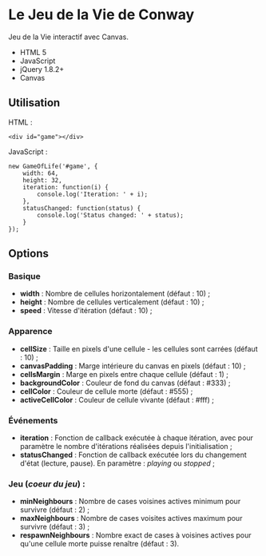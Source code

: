 
# Le Jeu de la Vie de Conway

Jeu de la Vie interactif avec Canvas.

* HTML 5
* JavaScript
* jQuery 1.8.2+
* Canvas

## Utilisation

HTML :

    <div id="game"></div>

JavaScript :

    new GameOfLife('#game', {
        width: 64,
        height: 32,
        iteration: function(i) {
            console.log('Iteration: ' + i);
        },
        statusChanged: function(status) {
            console.log('Status changed: ' + status);
        }
    });

## Options

### Basique

* **width** : Nombre de cellules horizontalement (défaut : 10) ;
* **height** : Nombre de cellules verticalement (défaut : 10) ;
* **speed** : Vitesse d'itération (défaut : 10) ;

### Apparence

* **cellSize** : Taille en pixels d'une cellule - les cellules sont
    carrées (défaut : 10) ;
* **canvasPadding** : Marge intérieure du canvas en pixels (défaut : 10) ;
* **cellsMargin** : Marge en pixels entre chaque cellule (défaut : 1) ;
* **backgroundColor** : Couleur de fond du canvas (défaut : #333) ;
* **cellColor** : Couleur de cellule morte (défaut : #555) ;
* **activeCellColor** : Couleur de cellule vivante (défaut : #fff) ;

### Événements

* **iteration** : Fonction de callback exécutée à chaque itération, avec
    pour paramètre le nombre d'itérations réalisées depuis
    l'initialisation ;
* **statusChanged** : Fonction de callback exécutée lors du changement
    d'état (lecture, pause). En paramètre : *playing* ou *stopped* ;

### Jeu (*coeur du jeu*) :

* **minNeighbours** : Nombre de cases voisines actives minimum pour
    survivre (défaut : 2) ;
* **maxNeighbours** : Nombre de cases voisites actives maximum pour
    survivre (défaut : 3) ;
* **respawnNeighbours** : Nombre exact de cases à voisines actives
    pour qu'une cellule morte puisse renaître (défaut : 3).
